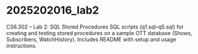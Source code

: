 # 2025202016_lab2
CS6.302 – Lab 2: SQL Stored Procedures SQL scripts (q1.sql–q5.sql) for creating and testing stored procedures on a sample OTT database (Shows, Subscribers, WatchHistory). Includes README with setup and usage instructions.
